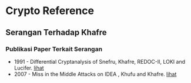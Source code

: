 # Crypto Reference

## Serangan Terhadap Khafre

### Publikasi Paper Terkait Serangan

* 1991 - Differential Cryptanalysis of Snefru, Khafre, REDOC-II, LOKI and Lucifer. [lihat](1991.biham_shamir.pdf)
* 2007 - Miss in the Middle Attacks on IDEA , Khufu and Khafre. [lihat](2007.biham_biryukov_shamir.pdf)